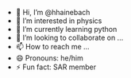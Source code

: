 - 👋 Hi, I’m @hhainebach
- 👀 I’m interested in physics
- 🌱 I’m currently learning python
- 💞️ I’m looking to collaborate on ...
- 📫 How to reach me ...
- 😄 Pronouns: he/him
- ⚡ Fun fact: SAR member

<!---
hhainebach/hhainebach is a ✨ special ✨ repository because its `README.md` (this file) appears on your GitHub profile.
You can click the Preview link to take a look at your changes.
--->
